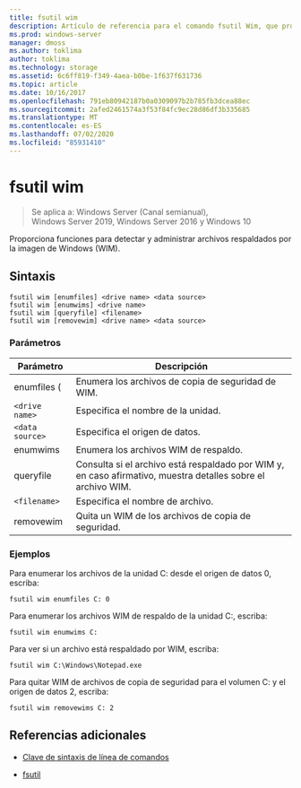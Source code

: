 ```yaml
---
title: fsutil wim
description: Artículo de referencia para el comando fsutil Wim, que proporciona funciones para detectar y administrar archivos con copia de seguridad de imágenes de Windows (WIM).
ms.prod: windows-server
manager: dmoss
ms.author: toklima
author: toklima
ms.technology: storage
ms.assetid: 6c6ff819-f349-4aea-b0be-1f637f631736
ms.topic: article
ms.date: 10/16/2017
ms.openlocfilehash: 791eb80942187b0a0309097b2b785fb3dcea88ec
ms.sourcegitcommit: 2afed2461574a3f53f84fc9ec28d86df3b335685
ms.translationtype: MT
ms.contentlocale: es-ES
ms.lasthandoff: 07/02/2020
ms.locfileid: "85931410"
---
```

# <a name="fsutil-wim"></a>fsutil wim

> Se aplica a: Windows Server (Canal semianual), Windows Server 2019, Windows Server 2016 y Windows 10

Proporciona funciones para detectar y administrar archivos respaldados por la imagen de Windows (WIM).

## <a name="syntax"></a>Sintaxis

```
fsutil wim [enumfiles] <drive name> <data source>
fsutil wim [enumwims] <drive name>
fsutil wim [queryfile] <filename>
fsutil wim [removewim] <drive name> <data source>
```

### <a name="parameters"></a>Parámetros

| Parámetro | Descripción |
| --------- | ----------- |
| enumfiles ( | Enumera los archivos de copia de seguridad de WIM. |
| `<drive name>` | Especifica el nombre de la unidad. |
| `<data source>` | Especifica el origen de datos. |
| enumwims | Enumera los archivos WIM de respaldo. |
| queryfile | Consulta si el archivo está respaldado por WIM y, en caso afirmativo, muestra detalles sobre el archivo WIM. |
| `<filename>` | Especifica el nombre de archivo. |
| removewim | Quita un WIM de los archivos de copia de seguridad. |

### <a name="examples"></a>Ejemplos

Para enumerar los archivos de la unidad C: desde el origen de datos 0, escriba:

```
fsutil wim enumfiles C: 0
```

Para enumerar los archivos WIM de respaldo de la unidad C:, escriba:

```
fsutil wim enumwims C:
```

Para ver si un archivo está respaldado por WIM, escriba:

```
fsutil wim C:\Windows\Notepad.exe
```

Para quitar WIM de archivos de copia de seguridad para el volumen C: y el origen de datos 2, escriba:

```
fsutil wim removewims C: 2
```

## <a name="additional-references"></a>Referencias adicionales

- [Clave de sintaxis de línea de comandos](command-line-syntax-key.md)

- [fsutil](fsutil.md)
